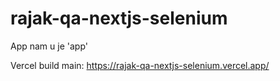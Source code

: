 # rajak-qa-nextjs-selenium

App nam u je 'app'

Vercel build main:
https://rajak-qa-nextjs-selenium.vercel.app/

